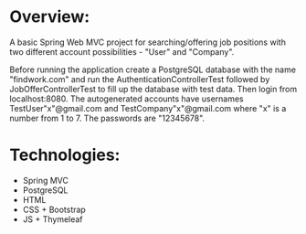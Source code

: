 # Overview:
A basic Spring Web MVC project for searching/offering job positions with two different account possibilities - "User" and "Company".

Before running the application create a PostgreSQL database with the name "findwork.com" 
and run the AuthenticationControllerTest followed by JobOfferControllerTest to fill up the database with test data. Then login from localhost:8080.
The autogenerated accounts have usernames TestUser"x"@gmail.com and TestCompany"x"@gmail.com where "x" is a number from 1 to 7. The passwords are "12345678".
# Technologies:
* Spring MVC
* PostgreSQL
* HTML
* CSS + Bootstrap
* JS + Thymeleaf
